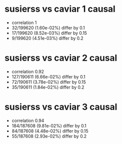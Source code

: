 # susierss vs caviar  1 causal

- correlation 1
- 32/199620 (1.60e-02%) differ by 0.1
- 17/199620 (8.52e-03%) differ by 0.15
- 9/199620 (4.51e-03%) differ by 0.2


# susierss vs caviar  2 causal

- correlation 0.92
- 127/190611 (6.66e-02%) differ by 0.1
- 72/190611 (3.78e-02%) differ by 0.15
- 35/190611 (1.84e-02%) differ by 0.2


# susierss vs caviar  3 causal

- correlation 0.94
- 184/187608 (9.81e-02%) differ by 0.1
- 84/187608 (4.48e-02%) differ by 0.15
- 55/187608 (2.93e-02%) differ by 0.2



